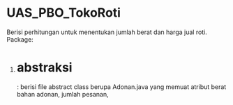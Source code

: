 # UAS_PBO_TokoRoti

Berisi perhitungan untuk menentukan jumlah berat dan harga jual roti.
Package:
1. <h1>abstraksi</h1>: berisi file abstract class berupa Adonan.java yang memuat atribut berat bahan adonan, jumlah pesanan, 

